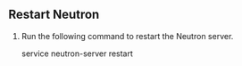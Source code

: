 ## Restart Neutron

1. Run the following command to restart the Neutron server.

    service neutron-server restart
    